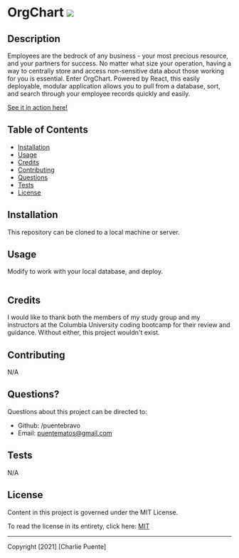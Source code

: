 # OrgChart ![](https://img.shields.io/badge/license-MIT-blue)

## Description

Employees are the bedrock of any business - your most precious resource, and your partners for success. No matter what size your operation, having a way to centrally store and access non-sensitive data about those working for you is essential. Enter OrgChart. Powered by React, this easily deployable, modular application allows you to pull from a database, sort, and search through your employee records quickly and easily.

[See it in action here!](https://www.charliepuente.com/OrgChart/)

## Table of Contents

- [Installation](#installation)
- [Usage](#usage)
- [Credits](#credits)
- [Contributing](#contributing)
- [Questions](#questions)
- [Tests](#tests)
- [License](#license)

## Installation

This repository can be cloned to a local machine or server.

## Usage

Modify to work with your local database, and deploy.

![]()

## Credits

I would like to thank both the members of my study group and my instructors at the Columbia University coding bootcamp for their review and guidance. Without either, this project wouldn't exist.

## Contributing

N/A

## Questions?

Questions about this project can be directed to:

- Github: /puentebravo
- Email: puentematos@gmail.com

## Tests

N/A

## License

Content in this project is governed under the MIT License.

To read the license in its entirety, click here: [MIT](./LICENSE)

---

Copyright [2021] [Charlie Puente]
